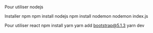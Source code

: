 Pour utiliser nodejs

Installer npm
npm install nodejs
npm install nodemon
nodemon index.js


Pour utiliser react
npm install yarn
yarn add bootstrap@5.1.3
yarn dev 



